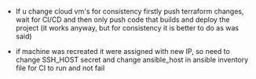 - If u change cloud vm's for consistency firstly push terraform changes, wait for CI/CD and then only push code that builds and deploy the project (it works anyway, but for consistency it is better to do as was said)

- if machine was recreated it were assigned with new IP, so need to change SSH_HOST secret and change ansible_host in ansible inventory file for CI to run and not fail
